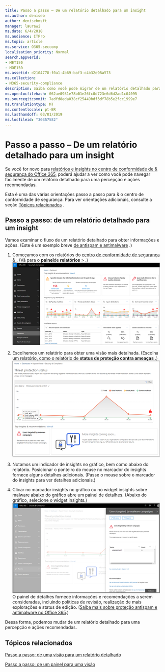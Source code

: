```yaml
---
title: Passo a passo – De um relatório detalhado para um insight
ms.author: deniseb
author: denisebmsft
manager: laurawi
ms.date: 6/4/2018
ms.audience: ITPro
ms.topic: article
ms.service: O365-seccomp
localization_priority: Normal
search.appverid:
- MET150
- MOE150
ms.assetid: d2104778-f0a1-4b69-baf3-c4b32e98a573
ms.collection:
- M365-security-compliance
description: Saiba como você pode migrar de um relatório detalhado para uma visão com as ações recomendadas &amp; no centro de conformidade de segurança.
ms.openlocfilehash: 062ae0931e78b01e26fc0d723e6d6d2ad1c04095
ms.sourcegitcommit: 7adfd8eda038cf25449bdf3df78b5e2fcc1999e7
ms.translationtype: MT
ms.contentlocale: pt-BR
ms.lasthandoff: 03/01/2019
ms.locfileid: "30357582"
---
```

# <a name="walkthrough---from-a-detailed-report-to-an-insight"></a>Passo a passo – De um relatório detalhado para um insight

Se você for novo para [relatórios e insights no centro de conformidade de &amp; segurança do Office 365](reports-and-insights-in-security-and-compliance.md), poderá ajudar a ver como você pode navegar facilmente de um relatório detalhado para uma percepção e ações recomendadas. 
  
Esta é uma das várias orientações passo a passo para &amp; o centro de conformidade de segurança. Para ver orientações adicionais, consulte a seção [Tópicos relacionados](#related-topics) . 
  
## <a name="walkthrough-from-a-detailed-report-to-an-insight"></a>Passo a passo: de um relatório detalhado para um insight

Vamos examinar o fluxo de um relatório detalhado para obter informações e ações. (Este é um exemplo breve [de antispam e antimalware](anti-spam-and-anti-malware-protection.md) .) 
  
1. Começamos com os relatórios do [centro de conformidade de segurança &amp; ](https://protection.office.com) . (Vá para o **painel**de **relatórios** \> .)<br/>![No centro de &amp; conformidade de segurança, vá para \> painel de relatórios](media/68f3bb7c-b4f7-4cca-904b-478643a93c94.png)
  
2. Escolhemos um relatório para obter uma visão mais detalhada. (Escolha um relatório, como o relatório de **status de proteção contra ameaças** .)<br/>![Relatório de status de proteção contra ameaças mostrando insights](media/f47d7dbd-816a-47ba-b8db-53919fbed192.png)
  
3. Notamos um indicador de insights no gráfico, bem como abaixo do relatório. Posicionar o ponteiro do mouse no marcador do insights fornece alguns detalhes adicionais. (Passe o mouse sobre o marcador do insights para ver detalhes adicionais.)
    
4. Clicar no marcador insights no gráfico ou no widget insights sobre malware abaixo do gráfico abre um painel de detalhes. (Abaixo do gráfico, selecione o widget insights.)<br/>![Detalhes de insights sobre malware](media/2c8bccc5-ca4e-4bb9-ad4c-55fcee0535b7.png)<br/>O painel de detalhes fornece informações e recomendações a serem consideradas, incluindo políticas de revisão, realização de mais explorações e status de edição. ([Saiba mais sobre proteção antispam e antimalware no Office 365](anti-spam-and-anti-malware-protection.md).)
    
Dessa forma, podemos mudar de um relatório detalhado para uma percepção e ações recomendadas. 
  
## <a name="related-topics"></a>Tópicos relacionados

[Passo a passo: de uma visão para um relatório detalhado](from-an-insight-to-a-detailed-report.md)
  
[Passo a passo: de um painel para uma visão](from-a-dashboard-to-an-insight.md)
  

